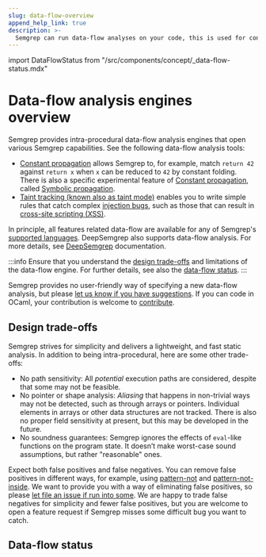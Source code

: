 ```yaml
---
slug: data-flow-overview
append_help_link: true
description: >-
  Semgrep can run data-flow analyses on your code, this is used for constant propagation and for taint tracking.
---
```


import DataFlowStatus from "/src/components/concept/_data-flow-status.mdx"

# Data-flow analysis engines overview

Semgrep provides intra-procedural data-flow analysis engines that open various Semgrep capabilities. See the following data-flow analysis tools:
- [Constant propagation](../constant-propagation/) allows Semgrep to, for example, match `return 42` against `return x` when `x` can be reduced to `42` by constant folding. There is also a specific experimental feature of [Constant propagation](../constant-propagation/), called [Symbolic propagation](/experiments/symbolic-propagation/).
- [Taint tracking (known also as taint mode)](../taint-mode/) enables you to write simple rules that catch complex [injection bugs](https://owasp.org/www-community/Injection_Flaws), such as those that can result in [cross-site scripting (XSS)](https://owasp.org/www-community/attacks/xss/).

In principle, all features related data-flow are available for any of Semgrep's [supported languages](/supported-languages/). DeepSemgrep also supports data-flow analysis. For more details, see [DeepSemgrep](/docs/deepsemgrep/) documentation.

:::info
Ensure that you understand the [design trade-offs](#design-trade-offs) and limitations of the data-flow engine. For further details, see also the [data-flow status](#data-flow-status). 
:::

Semgrep provides no user-friendly way of specifying a new data-flow analysis, but please [let us know if you have suggestions](https://github.com/returntocorp/semgrep/issues/new/choose). If you can code in OCaml, your contribution is welcome to [contribute](/docs/contributing/contributing/).

## Design trade-offs

Semgrep strives for simplicity and delivers a lightweight, and fast static analysis. In addition to being intra-procedural, here are some other trade-offs:

- No path sensitivity: All _potential_ execution paths are considered, despite that some may not be feasible.
- No pointer or shape analysis: _Aliasing_ that happens in non-trivial ways may not be detected, such as through arrays or pointers. Individual elements in arrays or other data structures are not tracked. There is also no proper field sensitivity at present, but this may be developed in the future.
- No soundness guarantees: Semgrep ignores the effects of `eval`-like functions on the program state. It doesn’t make worst-case sound assumptions, but rather "reasonable" ones.

Expect both false positives and false negatives. You can remove false positives in different ways, for example, using [pattern-not](../../rule-syntax/#pattern-not) and [pattern-not-inside](../../rule-syntax/#pattern-not-inside). We want to provide you with a way of eliminating false positives, so please [let file an issue if run into some](https://github.com/returntocorp/semgrep/issues/new/choose). We are happy to trade false negatives for simplicity and fewer false positives, but you are welcome to open a feature request if Semgrep misses some difficult bug you want to catch.

## Data-flow status

<DataFlowStatus />
